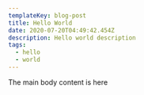 ```yaml
---
templateKey: blog-post
title: Hello World
date: 2020-07-20T04:49:42.454Z
description: Hello world description
tags:
  - hello
  - world
---
```

The main body content is here
